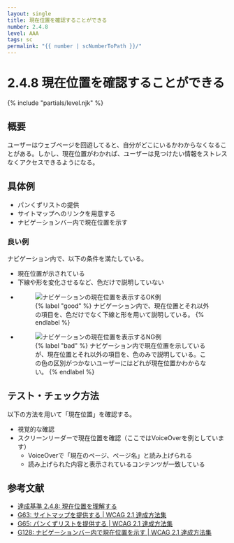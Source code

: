 ```yaml
---
layout: single
title: 現在位置を確認することができる
number: 2.4.8
level: AAA
tags: sc
permalink: "{{ number | scNumberToPath }}/"
---
```


# 2.4.8 現在位置を確認することができる

{% include "partials/level.njk" %}

## 概要

ユーザーはウェブページを回遊してると、自分がどこにいるかわからなくなることがある。しかし、現在位置がわかれば、ユーザーは見つけたい情報をストレスなくアクセスできるようになる。

## 具体例

- パンくずリストの提供
- サイトマップへのリンクを用意する
- ナビゲーションバー内で現在位置を示す

### 良い例

ナビゲーション内で、以下の条件を満たしている。

- 現在位置が示されている
- 下線や形を変化させるなど、色だけで説明していない

<ul class="Figurelist">
<li>
<figure>
<img src="/img/2/4/8/2.4.8_ok.svg" alt="ナビゲーションの現在位置を表示するOK例" />
<figcaption>
{% label "good" %}
ナビゲーション内で、現在位置とそれ以外の項目を、色だけでなく下線と形を用いて説明している。
{% endlabel %}
</figcaption>
</figure>
</li>
<li>
<figure>
<img src="/img/2/4/8/2.4.8_ng.svg" alt="ナビゲーションの現在位置を表示するNG例" />
<figcaption>
{% label "bad" %}
ナビゲーション内で現在位置を示しているが、現在位置とそれ以外の項目を、色のみで説明している。この色の区別がつかないユーザーにはどれが現在位置かわからない。
{% endlabel %}
</figcaption>
</figure>
</li>
</ul>

## テスト・チェック方法

以下の方法を用いて「現在位置」を確認する。

- 視覚的な確認
- スクリーンリーダーで現在位置を確認（ここではVoiceOverを例としています）
  - VoiceOverで「現在のページ、ページ名」と読み上げられる
  - 読み上げられた内容と表示されているコンテンツが一致している

## 参考文献

- [達成基準 2.4.8: 現在位置を理解する](https://waic.jp/docs/WCAG21/Understanding/location.html)
- [G63: サイトマップを提供する | WCAG 2.1 達成方法集](https://waic.jp/docs/WCAG21/Techniques/general/G63)
- [G65: パンくずリストを提供する | WCAG 2.1 達成方法集](https://waic.jp/docs/WCAG21/Techniques/general/G65)
- [G128: ナビゲーションバー内で現在位置を示す | WCAG 2.1 達成方法集](https://waic.jp/docs/WCAG21/Techniques/general/G128)
